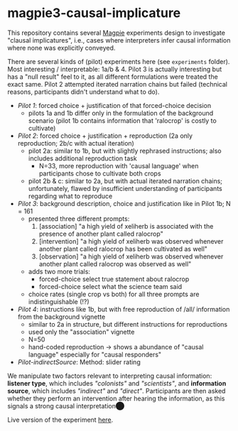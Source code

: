 # magpie3-causal-implicature

This repository contains several [Magpie](https://magpie-experiments.org/) experiments design to investigate "clausal implicatures", i.e., cases where interpreters infer causal information where none was explicitly conveyed.

There are several kinds of (pilot) experiments here (see `experiments` folder).
Most interesting / interpretable: 1a/b & 4.
Pilot 3 is actually interesting but has a "null result" feel to it, as all different formulations were treated the exact same.
Pilot 2 attempted iterated narration chains but failed (technical reasons, participants didn't understand what to do).

- *Pilot 1*: forced choice + justification of that forced-choice decision
  + pilots 1a and 1b differ only in the formulation of the background scenario (pilot 1b contains information that 'ralocrop' is costly to cultivate)
- *Pilot 2*: forced choice + justification + reproduction (2a only reproduction; 2b/c with actual iteration)
  + pilot 2a: similar to 1b, but with slightly rephrased instructions; also includes additional reproduction task
    - N=33, more reproduction with 'causal language' when participants chose to cultivate both crops
  + pilot 2b & c: similar to 2a, but with actual iterated narration chains; unfortunately, flawed by insufficient understanding of participants regarding what to reproduce
- *Pilot 3*: background description, choice and justification like in Pilot 1b; N = 161
  + presented three different prompts:
    1. [association]  "a high yield of xeliherb is associated with the presence of another plant called ralocrop"
    2. [intervention] "a high yield of xeliherb was observed whenever another plant called ralocrop has been cultivated as well"
    3. [observation]  "a high yield of xeliherb was observed whenever another plant called ralocrop was observed as well"
  + adds two more trials:
    - forced-choice select true statement about ralocrop
    - forced-choice select what the science team said
  + choice rates (single crop vs both) for all three prompts are indistinguishable (!?)
- *Pilot 4*: instructions like 1b, but with free reproduction of /all/ information from the background vignette
  + similar to 2a in structure, but different instructions for reproductions
  + used only the "association" vignette
  + N=50
  + hand-coded reproduction -> shows a abundance of "causal language" especially for "causal responders"
- *Pilot-indirectSource*: Method: slider rating

We manipulate two factors relevant to interpreting causal information: **listener type**, which includes *"colonists"* and *"scientists"*, and **information source**, which includes *"indirect"* and *"direct"*. Participants are then asked whether they perform an intervention after hearing the information, as this signals a strong causal interpretation​⬤

Live version of the experiment [here](https://magpie-ea.github.io/magpie3-causal-implicature/).